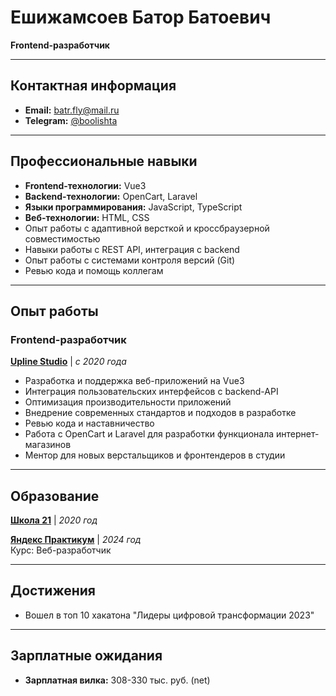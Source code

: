 # Ешижамсоев Батор Батоевич
**Frontend-разработчик**

---

## Контактная информация
- **Email:** batr.fly@mail.ru
- **Telegram:** [@boolishta](https://t.me/boolishta)

---

## Профессиональные навыки
- **Frontend-технологии:** Vue3
- **Backend-технологии:** OpenCart, Laravel
- **Языки программирования:** JavaScript, TypeScript
- **Веб-технологии:** HTML, CSS
- Опыт работы с адаптивной версткой и кроссбраузерной совместимостью
- Навыки работы с REST API, интеграция с backend
- Опыт работы с системами контроля версий (Git)
- Ревью кода и помощь коллегам

---

## Опыт работы

### Frontend-разработчик
**[Upline Studio](https://uplinestudio.io/)** | *с 2020 года*  
- Разработка и поддержка веб-приложений на Vue3
- Интеграция пользовательских интерфейсов с backend-API
- Оптимизация производительности приложений
- Внедрение современных стандартов и подходов в разработке
- Ревью кода и наставничество
- Работа с OpenCart и Laravel для разработки функционала интернет-магазинов
- Ментор для новых верстальщиков и фронтендеров в студии

---

## Образование

**[Школа 21](https://21-school.ru/)** | *2020 год*  

**[Яндекс Практикум](https://practicum.yandex.ru/)** | *2024 год*  
Курс: Веб-разработчик

---

## Достижения
- Вошел в топ 10 хакатона "Лидеры цифровой трансформации 2023"

---

## Зарплатные ожидания
- **Зарплатная вилка:** 308-330 тыс. руб. (net)
